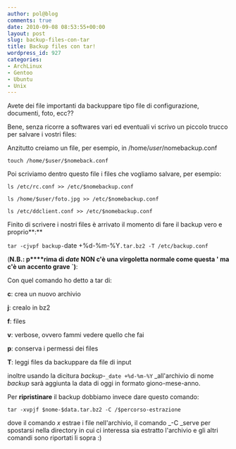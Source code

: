 ```yaml
---
author: pol@blog
comments: true
date: 2010-09-08 08:53:55+00:00
layout: post
slug: backup-files-con-tar
title: Backup files con tar!
wordpress_id: 927
categories:
- ArchLinux
- Gentoo
- Ubuntu
- Unix
---
```


Avete dei file importanti da backuppare tipo file di configurazione, documenti, foto, ecc??

Bene, senza ricorre a softwares vari ed eventuali vi scrivo un piccolo trucco per salvare i vostri files:

Anzitutto creiamo un file, per esempio, in /home/$user/$nomebackup.conf


`touch /home/$user/$nomeback.conf`


Poi scriviamo dentro questo file i files che vogliamo salvare, per esempio:


`ls /etc/rc.conf >> /etc/$nomebackup.conf`




`ls /home/$user/foto.jpg >> /etc/$nomebackup.conf`




`ls /etc/ddclient.conf >> /etc/$nomebackup.conf`


Finito di scrivere i nostri files è arrivato il momento di fare il backup vero e proprio**:**


`tar -cjvpf backup-`date +%d-%m-%Y`.tar.bz2 -T /etc/backup.conf
`


(**N.B.: p****rima di _date_ NON c'è una virgoletta normale come questa ' ma c'è un accento grave `)**:

Con quel comando ho detto a tar di:

**c**: crea un nuovo archivio

**j**: crealo in bz2

**f**: files

**v**: verbose, ovvero fammi vedere quello che fai

**p**: conserva i permessi dei files

**T**: leggi files da backuppare da file di input

inoltre usando la dicitura _backup-_`_date +%d-%m-%Y` _all'archivio di nome _backup_ sarà aggiunta la data di oggi in formato giono-mese-anno.

Per **ripristinare** il backup dobbiamo invece dare questo comando:


`tar -xvpjf $nome-$data.tar.bz2 -C /$percorso-estrazione`


dove il comando _x_ estrae i file nell'archivio, il comando _-C _serve per spostarsi nella directory in cui ci interessa sia estratto l'archivio e gli altri comandi sono riportati li sopra :)
